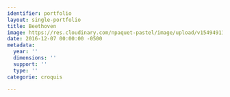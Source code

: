 ```yaml
---
identifier: portfolio
layout: single-portfolio
title: Beethoven
image: https://res.cloudinary.com/npaquet-pastel/image/upload/v1549491194/7D288BA9-308C-4C21-B5BF-021FC41E53E7.jpg
date: 2016-12-07 00:00:00 -0500
metadata:
  year: ''
  dimensions: ''
  support: ''
  type: ''
categorie: croquis

---
```

